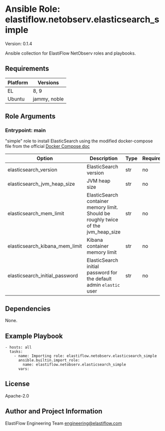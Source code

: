 <!-- BEGIN_ANSIBLE_DOCS -->
# Ansible Role: elastiflow.netobserv.elasticsearch_simple
Version: 0.1.4

Ansible collection for ElastiFlow NetObserv roles and playbooks.


## Requirements

| Platform | Versions |
| -------- | -------- |
| EL | 8, 9 |
| Ubuntu | jammy, noble |

## Role Arguments


### Entrypoint: main

"simple" role to install ElasticSearch using the modified docker-compose file from the official [Docker Compose doc](https://github.com/elastic/elasticsearch/blob/main/docs/reference/setup/install/docker/docker-compose.yml)


|Option|Description|Type|Required|Default|
|---|---|---|---|---|
| elasticsearch_version | ElasticSearch version | str | no | `9.1.2` |
| elasticsearch_jvm_heap_size | JVM heap size | str | no | `5g` |
| elasticsearch_mem_limit | ElasticSearch container memory limit. Should be roughly twice of the jvm_heap_size | str | no | `10g` |
| elasticsearch_kibana_mem_limit | Kibana container memory limit | str | no | `1g` |
| elasticsearch_initial_password | ElasticSearch initial password for the default admin `elastic` user | str | no | `Strong1pass!` |



## Dependencies
None.

## Example Playbook

```
- hosts: all
  tasks:
    - name: Importing role: elastiflow.netobserv.elasticsearch_simple
      ansible.builtin.import_role:
        name: elastiflow.netobserv.elasticsearch_simple
      vars:
```

## License

Apache-2.0

## Author and Project Information
ElastiFlow Engineering Team <engineering@elastiflow.com>

<!-- END_ANSIBLE_DOCS -->
